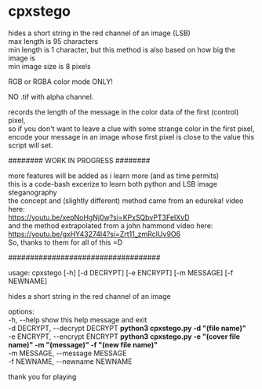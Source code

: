 # cpxstego
hides a short string in the red channel of an image (LSB)</br>
max length is 95 characters</br>
min length is 1 character, but this method is also based on how big the image is</br>
min image size is 8 pixels

RGB or RGBA color mode ONLY!

NO .tif with alpha channel.

records the length of the message in the color data of the first (control) pixel,</br>
so if you don't want to leave a clue with some strange color in the first pixel,</br>
encode your message in an image whose first pixel is close to the value this</br>
script will set.</br>

######## WORK IN PROGRESS ########</p>
more features will be added as i learn more (and as time permits)</br>
this is a code-bash excerize to learn both python and LSB image steganography</br>
the concept and (slightly different) method came from an edureka! video here:</br>
https://youtu.be/xepNoHgNj0w?si=KPxSQbvPT3FeIXvD</br>
and the method extrapolated from a john hammond video here:</br>
https://youtu.be/gxHY43274l4?si=Zrt11_zmRcIUv9O6</br>
So, thanks to them for all of this =D</p>
###################################</p>
usage: cpxstego [-h] [-d DECRYPT] [-e ENCRYPT] [-m MESSAGE] [-f NEWNAME]

hides a short string in the red channel of an image

options:</br>
  -h, --help            show this help message and exit</br>
  -d DECRYPT, --decrypt DECRYPT <b>python3 cpxstego.py -d "(file name)"</b></br>
  -e ENCRYPT, --encrypt ENCRYPT <b>python3 cpxstego.py -e "(cover file name)" -m "(message)" -f "(new file name)"</b></br>
  -m MESSAGE, --message MESSAGE</br>
  -f NEWNAME, --newname NEWNAME

thank you for playing

